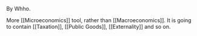 By Whho.

More [[Microeconomics]] tool, rather than [[Macroeconomics]]. It is going to contain [[Taxation]], [[Public Goods]], [[Externality]] and so on.

